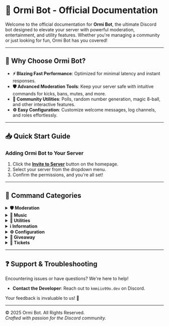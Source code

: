 # 🚀 Ormi Bot - Official Documentation

Welcome to the official documentation for **Ormi Bot**, the ultimate Discord bot designed to elevate your server with powerful moderation, entertainment, and utility features. Whether you're managing a community or just looking for fun, Ormi Bot has you covered!

---

## 🌟 Why Choose Ormi Bot?

- **⚡ Blazing Fast Performance**: Optimized for minimal latency and instant responses.
- **🛡️ Advanced Moderation Tools**: Keep your server safe with intuitive commands for kicks, bans, mutes, and more.
- **🔧 Community Utilities**: Polls, random number generation, magic 8-ball, and other interactive features.
- **⚙️ Easy Configuration**: Customize welcome messages, log channels, and roles effortlessly.

---

## 📥 Quick Start Guide

### Adding Ormi Bot to Your Server
1. Click the **[Invite to Server](https://discord.com/oauth2/authorize?client_id=1364942161707274301&permissions=2360593607&integration_type=0&scope=bot)** button on the homepage.
2. Select your server from the dropdown menu.
3. Confirm the permissions, and you're all set!

---

## 📜 Command Categories

<details>
<summary><strong>🛡️ Moderation</strong></summary>

- `;kick [user]` - Removes a user from the server.
- `;ban [user]` - Permanently bans a user.
- `;mute [user] [time]` - Temporarily restricts a user's ability to chat.
- `;warn [user] [reason]` - Issues a warning to a user.
- `;purge [amount]` - Deletes a specified number of messages.
- `;lock` - Locks the current channel.
- `;slowmode [time]` - Sets slowmode for the channel.
- `;roleinfo [role]` - Displays information about a role.
</details>

<details>
<summary><strong>🎵 Music</strong></summary>

- `;play [song name]` - Plays a song from YouTube.
- `;skip` - Skips the current track.
- `;queue` - Displays the current playlist.
- `;pause` - Pauses playback.
- `;resume` - Resumes playback.
- `;volume [1-100]` - Adjusts playback volume.
</details>

<details>
<summary><strong>🔧 Utilities</strong></summary>

- `;vote [question]` - Creates a yes/no poll.
- `;random [min] [max]` - Generates a random number within a range.
- `;8ball [question]` - Ask the magic 8-ball for advice!
- `;ship [user1] [user2]` - Calculates compatibility between users.
- `;hug [user]` - Sends a virtual hug.
- `;rate [thing]` - Rates something on a scale of 1-10.
- `;afk [reason]` - Sets your AFK status.
- `;snipe` - Shows the last deleted message.
- `;invite` - Generates an invite link for the server.
- `;rmdm [time] [message]` - Sets a reminder.
- `;translate [text]` - Translates text to another language.
</details>

<details>
<summary><strong>ℹ️ Information</strong></summary>

- `;userinfo [user]` - Shows detailed information about a user.
- `;avatar [user]` - Displays a user's avatar.
- `;serverinfo` - Displays server statistics.
- `;ping` - Shows bot latency.
</details>

<details>
<summary><strong>⚙️ Configuration</strong></summary>

- `;setwelcomechannel [channel]` - Sets the welcome channel.
- `;setwelcomemessage [message]` - Customizes the welcome message.
- `;setlogchannel [channel]` - Sets the moderation log channel.
- `;setdeletedlog [channel]` - Sets the deleted messages log channel.
- `;addrole [user] [role]` - Adds a role to a user.
- `;rmrole [user] [role]` - Removes a role from a user.
- `;createrole [name]` - Creates a new role.
- `;delrole [role]` - Deletes a role.
- `;editrole [role] [property] [value]` - Edits role properties.
- `;rr` - Creates a reaction role panel.
</details>

<details>
<summary><strong>🎁 Giveaway</strong></summary>

- `;giveaway [duration] [prize]` - Starts a new giveaway.
- `;endgiveaway [id]` - Ends an active giveaway.
</details>

<details>
<summary><strong>🎫 Tickets</strong></summary>

- `;ts` - Sets up the ticket system.
- `;tlog [channel]` - Sets the ticket logs channel.
- `;addstaff [user]` - Adds staff to a ticket.
- `;rmstaff [user]` - Removes staff from a ticket.
</details>

---

## ❓ Support & Troubleshooting

Encountering issues or have questions? We're here to help!
- **Contact the Developer**: Reach out to `kmmiio99o.dev` on Discord.

Your feedback is invaluable to us! 💙

---
© 2025 Ormi Bot. All Rights Reserved.  
*Crafted with passion for the Discord community.*
